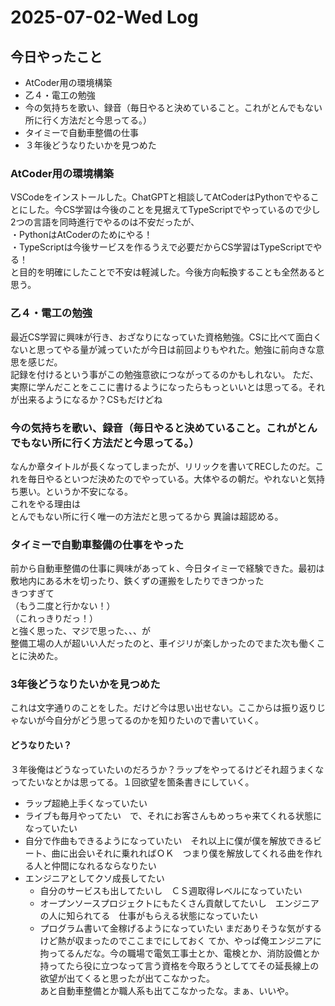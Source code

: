 # 2025-07-02-Wed Log
## 今日やったこと
- AtCoder用の環境構築
- 乙４・電工の勉強
- 今の気持ちを歌い、録音（毎日やると決めていること。これがとんでもない所に行く方法だと今思ってる。）
- タイミーで自動車整備の仕事
- ３年後どうなりたいかを見つめた
### AtCoder用の環境構築
VSCodeをインストールした。ChatGPTと相談してAtCoderはPythonでやることにした。今CS学習は今後のことを見据えてTypeScriptでやっているので少し2つの言語を同時進行でやるのは不安だったが、<br>
・PythonはAtCoderのためにやる！<br>
・TypeScriptは今後サービスを作るうえで必要だからCS学習はTypeScriptでやる！<br>
と目的を明確にしたことで不安は軽減した。今後方向転換することも全然あると思う。
### 乙４・電工の勉強
最近CS学習に興味が行き、おざなりになっていた資格勉強。CSに比べて面白くないと思ってやる量が減っていたが今日は前回よりもやれた。勉強に前向きな意思を感じだ。<br>
記録を付けるという事がこの勉強意欲につながってるのかもしれない。
ただ、実際に学んだことをここに書けるようになったらもっといいとは思ってる。それが出来るようになるか？CSもだけどね
### 今の気持ちを歌い、録音（毎日やると決めていること。これがとんでもない所に行く方法だと今思ってる。）
なんか章タイトルが長くなってしまったが、リリックを書いてRECしたのだ。これを毎日やるといつだ決めたのでやっている。大体やるの朝だ。やれないと気持ち悪い。というか不安になる。<br>
これをやる理由は<br>
とんでもない所に行く唯一の方法だと思ってるから
異論は超認める。
### タイミーで自動車整備の仕事をやった
前から自動車整備の仕事に興味があってｋ、今日タイミーで経験できた。最初は敷地内にある木を切ったり、鉄くずの運搬をしたりできつかった<br>
きつすぎて<br>
（もう二度と行かない！）<br>
（これっきりだっ！）<br>
と強く思った、マジで思った、、、が<br>
整備工場の人が超いい人だったのと、車イジリが楽しかったのでまた次も働くことに決めた。
### 3年後どうなりたいかを見つめた
これは文字通りのことをした。だけど今は思い出せない。ここからは振り返りじゃないが今自分がどう思ってるのかを知りたいので書いていく。
#### どうなりたい？
３年後俺はどうなっていたいのだろうか？ラップをやってるけどそれ超うまくなってたいなとかは思ってる。１回欲望を箇条書きにしていく。
- ラップ超絶上手くなっていたい
- ライブも毎月やってたい　で、それにお客さんもめっちゃ来てくれる状態になっていたい
- 自分で作曲もできるようになっていたい　それ以上に僕が僕を解放できるビート、曲に出会いそれに乗れればＯＫ　つまり僕を解放してくれる曲を作れる人と仲間になれるならなりたい
- エンジニアとしてクソ成長してたい
  - 自分のサービスも出してたいし　ＣＳ週取得レベルになっていたい
  - オープンソースプロジェクトにもたくさん貢献してたいし　エンジニアの人に知られてる　仕事がもらえる状態になっていたい
  - プログラム書いて金稼げるようになっていたい
まだありそうな気がするけど熱が収まったのでここまでにしておく
てか、やっぱ俺エンジニアに拘ってるんだな。今の職場で電気工事士とか、電検とか、消防設備とか持ってたら役に立つなって言う資格を今取ろうとしててその延長線上の欲望が出てくると思ったが出てこなかった。<br>
あと自動車整備とか職人系も出てこなかったな。まぁ、いいや。
